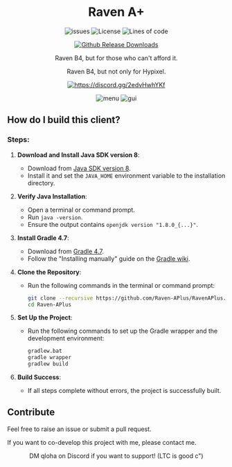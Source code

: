 <div align="center">
  
# Raven A+
<p align="center">
    <img src="https://img.shields.io/github/issues/Raven-APlus/RavenAPlus?style=flat" alt="issues">
    <img src="https://img.shields.io/badge/license-GPLV3-green" alt="License">
    <img src="https://tokei.rs/b1/github/Raven-APlus/RavenAPlus?category=code&style=flat" alt="Lines of code">
</p>

[![Github Release Downloads](https://img.shields.io/github/downloads/xia-mc/Raven-bS/total?label=Github%20Release%20Downloads&style=flat-square)](https://github.com/xia-mc/Raven-bS/releases)
<!--
[![CurseForge Downloads](http://cf.way2muchnoise.eu/997222.svg?badge_style=flat)](https://www.curseforge.com/minecraft/mc-mods/cheatdetector)
[![Modrinth Downloads](https://img.shields.io/modrinth/dt/QNVaUzHT?label=Modrinth%20Downloads&logo=Modrinth%20Downloads&style=flat-square)](https://modrinth.com/mod/cheatdetector)
-->

Raven B4, but for those who can't afford it.

Raven B4, but not only for Hypixel.

<a href="https://discord.gg/2edvHwhYKf"><img src="https://invidget.switchblade.xyz/2edvHwhYKf" alt="https://discord.gg/2edvHwhYKf"/></a><br>

![menu](https://github.com/user-attachments/assets/1c928337-525b-4a89-ab6f-811b9836fdab)
![gui](https://cdn.discordapp.com/attachments/1286781817138970624/1416488607283417129/2025-09-13_11.19.47.png?ex=68c858d1&is=68c70751&hm=acda1a2a3da5a6e9c0c4f2c5c2485c664ed7dd22ad7959aaebc41d75c8be8d86&)
</div>

## How do I build this client?

### Steps:

1. **Download and Install Java SDK version 8**:
   - Download from [Java SDK version 8](https://adoptium.net/en-GB/temurin/releases/?version=8).
   - Install it and set the `JAVA_HOME` environment variable to the installation directory.

2. **Verify Java Installation**:
   - Open a terminal or command prompt.
   - Run `java -version`.
   - Ensure the output contains `openjdk version "1.8.0_{...}"`.

3. **Install Gradle 4.7**:
   - Download from [Gradle 4.7](https://gradle.org/next-steps/?version=4.7&format=bin).
   - Follow the "Installing manually" guide on the [Gradle wiki](https://gradle.org/install).

4. **Clone the Repository**:
   - Run the following commands in the terminal or command prompt:
     ```bash
     git clone --recursive https://github.com/Raven-APlus/RavenAPlus.git
     cd Raven-APlus
     ```

5. **Set Up the Project**:
   - Run the following commands to set up the Gradle wrapper and the development environment:
     ```bash
     gradlew.bat
     gradle wrapper
     gradlew build
     ```

6. **Build Success**:
   - If all steps complete without errors, the project is successfully built.


## Contribute
Feel free to raise an issue or submit a pull request.

If you want to co-develop this project with me, please contact me.

<div align="center">

DM qloha on Discord if you want to support! (LTC is good c")

</div>
